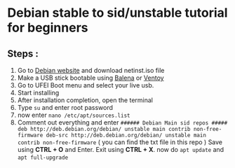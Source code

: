 # Debian stable to sid/unstable tutorial for beginners

## Steps :
1) Go to [Debian website](https://www.debian.org/) and download netinst.iso file
2) Make a USB stick bootable using [Balena](https://etcher.balena.io/) or [Ventoy](https://www.ventoy.net/en/index.html)
3) Go to UFEI Boot menu and select your live usb.
4) Start installing
5) After installation completion, open the terminal
6) Type `su` and enter root password
7) now enter `nano /etc/apt/sources.list`
8) Comment out everything and enter `###### Debian Main sid repos #####
deb http://deb.debian.org/debian/ unstable main contrib non-free-firmware
deb-src http://deb.debian.org/debian/ unstable main contrib non-free-firmware` ( you can find the txt file in this repo )
Save using **CTRL + O** and Enter.
Exit using **CTRL + X**.
now do `apt update`
and `apt full-upgrade`
